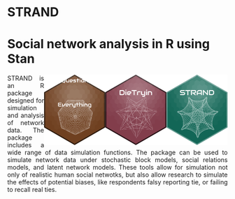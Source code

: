 STRAND
========
# Social network analysis in R using Stan 

<img align="right" src="https://github.com/ctross/STRAND/blob/main/logo.png" alt="logo" width="140"> 
<img align="right" src="https://github.com/ctross/STRAND/blob/main/logo2.png" alt="logo" width="140">
<img align="right" src="https://github.com/ctross/STRAND/blob/main/logo3.png" alt="logo" width="140">
<p align="justify">STRAND is an R package designed for simulation and analysis of network data. The package includes a wide range of data simulation functions. The package can be used to simulate network data under stochastic block models, social relations models, and latent network models. These tools allow for simulation not only of realistic human social netwotks, but also allow research to simulate the effects of potential biases, like respondents falsy reporting tie, or failing to recall real ties.  </p> 


